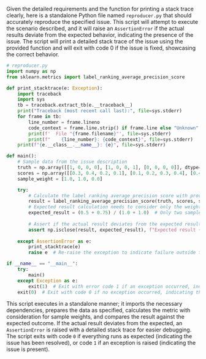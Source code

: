 Given the detailed requirements and the function for printing a stack trace clearly, here is a standalone Python file named `reproducer.py` that should accurately reproduce the specified issue. This script will attempt to execute the scenario described, and it will raise an `AssertionError` if the actual results deviate from the expected behavior, indicating the presence of the issue. The script will print a detailed stack trace of the issue using the provided function and will exit with code 0 if the issue is fixed, showcasing the correct behavior.

```python
# reproducer.py
import numpy as np
from sklearn.metrics import label_ranking_average_precision_score

def print_stacktrace(e: Exception):
    import traceback
    import sys
    tb = traceback.extract_tb(e.__traceback__)
    print("Traceback (most recent call last):", file=sys.stderr)
    for frame in tb:
        line_number = frame.lineno
        code_context = frame.line.strip() if frame.line else "Unknown"
        print(f'  File "{frame.filename}"', file=sys.stderr)
        print(f"    {line_number}: {code_context}", file=sys.stderr)
    print(f"{e.__class__.__name__}: {e}", file=sys.stderr)

def main():
    # Sample data from the issue description
    truth = np.array([[1, 0, 0, 0], [1, 0, 0, 1], [0, 0, 0, 0]], dtype=bool)
    scores = np.array([[0.3, 0.4, 0.2, 0.1], [0.1, 0.2, 0.3, 0.4], [0.4, 0.3, 0.2, 0.1]])
    sample_weight = [1.0, 1.0, 0.0]

    try:
        # Calculate the label ranking average precision score with provided sample weights
        result = label_ranking_average_precision_score(truth, scores, sample_weight=sample_weight)
        # Expected result calculation needs to consider only the weighted samples
        expected_result = (0.5 + 0.75) / (1.0 + 1.0)  # Only two samples are considered due to their weights
        
        # Assert if the actual result deviates from the expected result
        assert np.isclose(result, expected_result), f"Expected result {expected_result}, but got {result}"
    
    except AssertionError as e:
        print_stacktrace(e)
        raise e  # Re-raise the exception to indicate failure outside the try-except block

if __name__ == "__main__":
    try:
        main()
    except Exception as e:
        exit(1)  # Exit with error code 1 if an exception occurred, indicating the issue is present
    exit(0)  # Exit with code 0 if no exception occurred, indicating the issue is fixed
```

This script executes in a standalone manner; it imports the necessary dependencies, prepares the data as specified, calculates the metric with consideration for sample weights, and compares the result against the expected outcome. If the actual result deviates from the expected, an `AssertionError` is raised with a detailed stack trace for easier debugging. The script exits with code `0` if everything runs as expected (indicating the issue has been resolved), or code `1` if an exception is raised (indicating the issue is present).